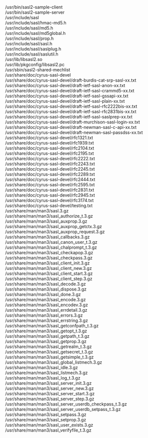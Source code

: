 /usr/bin/sasl2-sample-client  
/usr/bin/sasl2-sample-server  
/usr/include/sasl  
/usr/include/sasl/hmac-md5.h  
/usr/include/sasl/md5.h  
/usr/include/sasl/md5global.h  
/usr/include/sasl/prop.h  
/usr/include/sasl/sasl.h  
/usr/include/sasl/saslplug.h  
/usr/include/sasl/saslutil.h  
/usr/lib/libsasl2.so  
/usr/lib/pkgconfig/libsasl2.pc  
/usr/sbin/sasl2-shared-mechlist  
/usr/share/doc/cyrus-sasl-devel  
/usr/share/doc/cyrus-sasl-devel/draft-burdis-cat-srp-sasl-xx.txt  
/usr/share/doc/cyrus-sasl-devel/draft-ietf-sasl-anon-xx.txt  
/usr/share/doc/cyrus-sasl-devel/draft-ietf-sasl-crammd5-xx.txt  
/usr/share/doc/cyrus-sasl-devel/draft-ietf-sasl-gssapi-xx.txt  
/usr/share/doc/cyrus-sasl-devel/draft-ietf-sasl-plain-xx.txt  
/usr/share/doc/cyrus-sasl-devel/draft-ietf-sasl-rfc2222bis-xx.txt  
/usr/share/doc/cyrus-sasl-devel/draft-ietf-sasl-rfc2831bis-xx.txt  
/usr/share/doc/cyrus-sasl-devel/draft-ietf-sasl-saslprep-xx.txt  
/usr/share/doc/cyrus-sasl-devel/draft-murchison-sasl-login-xx.txt  
/usr/share/doc/cyrus-sasl-devel/draft-newman-sasl-c-api-xx.txt  
/usr/share/doc/cyrus-sasl-devel/draft-newman-sasl-passdss-xx.txt  
/usr/share/doc/cyrus-sasl-devel/rfc1321.txt  
/usr/share/doc/cyrus-sasl-devel/rfc1939.txt  
/usr/share/doc/cyrus-sasl-devel/rfc2104.txt  
/usr/share/doc/cyrus-sasl-devel/rfc2195.txt  
/usr/share/doc/cyrus-sasl-devel/rfc2222.txt  
/usr/share/doc/cyrus-sasl-devel/rfc2243.txt  
/usr/share/doc/cyrus-sasl-devel/rfc2245.txt  
/usr/share/doc/cyrus-sasl-devel/rfc2289.txt  
/usr/share/doc/cyrus-sasl-devel/rfc2444.txt  
/usr/share/doc/cyrus-sasl-devel/rfc2595.txt  
/usr/share/doc/cyrus-sasl-devel/rfc2831.txt  
/usr/share/doc/cyrus-sasl-devel/rfc2945.txt  
/usr/share/doc/cyrus-sasl-devel/rfc3174.txt  
/usr/share/doc/cyrus-sasl-devel/testing.txt  
/usr/share/man/man3/sasl.3.gz  
/usr/share/man/man3/sasl\_authorize\_t.3.gz  
/usr/share/man/man3/sasl\_auxprop.3.gz  
/usr/share/man/man3/sasl\_auxprop\_getctx.3.gz  
/usr/share/man/man3/sasl\_auxprop\_request.3.gz  
/usr/share/man/man3/sasl\_callbacks.3.gz  
/usr/share/man/man3/sasl\_canon\_user\_t.3.gz  
/usr/share/man/man3/sasl\_chalprompt\_t.3.gz  
/usr/share/man/man3/sasl\_checkapop.3.gz  
/usr/share/man/man3/sasl\_checkpass.3.gz  
/usr/share/man/man3/sasl\_client\_init.3.gz  
/usr/share/man/man3/sasl\_client\_new.3.gz  
/usr/share/man/man3/sasl\_client\_start.3.gz  
/usr/share/man/man3/sasl\_client\_step.3.gz  
/usr/share/man/man3/sasl\_decode.3.gz  
/usr/share/man/man3/sasl\_dispose.3.gz  
/usr/share/man/man3/sasl\_done.3.gz  
/usr/share/man/man3/sasl\_encode.3.gz  
/usr/share/man/man3/sasl\_encodev.3.gz  
/usr/share/man/man3/sasl\_errdetail.3.gz  
/usr/share/man/man3/sasl\_errors.3.gz  
/usr/share/man/man3/sasl\_errstring.3.gz  
/usr/share/man/man3/sasl\_getconfpath\_t.3.gz  
/usr/share/man/man3/sasl\_getopt\_t.3.gz  
/usr/share/man/man3/sasl\_getpath\_t.3.gz  
/usr/share/man/man3/sasl\_getprop.3.gz  
/usr/share/man/man3/sasl\_getrealm\_t.3.gz  
/usr/share/man/man3/sasl\_getsecret\_t.3.gz  
/usr/share/man/man3/sasl\_getsimple\_t.3.gz  
/usr/share/man/man3/sasl\_global\_listmech.3.gz  
/usr/share/man/man3/sasl\_idle.3.gz  
/usr/share/man/man3/sasl\_listmech.3.gz  
/usr/share/man/man3/sasl\_log\_t.3.gz  
/usr/share/man/man3/sasl\_server\_init.3.gz  
/usr/share/man/man3/sasl\_server\_new.3.gz  
/usr/share/man/man3/sasl\_server\_start.3.gz  
/usr/share/man/man3/sasl\_server\_step.3.gz  
/usr/share/man/man3/sasl\_server\_userdb\_checkpass\_t.3.gz  
/usr/share/man/man3/sasl\_server\_userdb\_setpass\_t.3.gz  
/usr/share/man/man3/sasl\_setpass.3.gz  
/usr/share/man/man3/sasl\_setprop.3.gz  
/usr/share/man/man3/sasl\_user\_exists.3.gz  
/usr/share/man/man3/sasl\_verifyfile\_t.3.gz  
